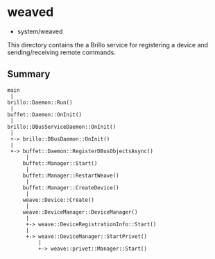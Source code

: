 weaved
========================================

* system/weaved

This directory contains the a Brillo service for registering a device and
sending/receiving remote commands.

Summary
----------------------------------------

```
main
 |
brillo::Daemon::Run()
 |
buffet::Daemon::OnInit()
 |
brillo::DBusServiceDaemon::OnInit()
 |
 +-> brillo::DBusDaemon::OnInit()
 |
 +-> buffet::Daemon::RegisterDBusObjectsAsync()
      |
     buffet::Manager::Start()
      |
     buffet::Manager::RestartWeave()
      |
     buffet::Manager::CreateDevice()
      |
     weave::Device::Create()
      |
     weave::DeviceManager::DeviceManager()
      |
      +-> weave::DeviceRegistrationInfo::Start()
      |
      +-> weave::DeviceManager::StartPrivet()
          |
          +-> weave::privet::Manager::Start()
```
